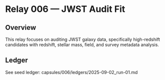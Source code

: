 # Relay 006 — JWST Audit Fit

## Overview
This relay focuses on auditing JWST galaxy data, specifically high-redshift candidates with redshift, stellar mass, field, and survey metadata analysis.

## Ledger
See seed ledger: capsules/006/ledgers/2025-09-02_run-01.md